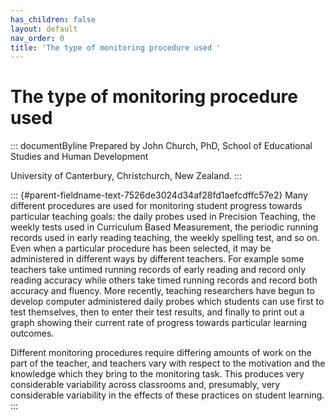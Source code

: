 ```yaml
---
has_children: false
layout: default
nav_order: 0
title: 'The type of monitoring procedure used '
---
```

# The type of monitoring procedure used 


::: documentByline
Prepared by John Church, PhD, School of Educational Studies and Human
Development

University of Canterbury, Christchurch, New Zealand.
:::

::: {#parent-fieldname-text-7526de3024d34af28fd1aefcdffc57e2}
Many different procedures are used for monitoring student progress
towards particular teaching goals: the daily probes used in Precision
Teaching, the weekly tests used in Curriculum Based Measurement, the
periodic running records used in early reading teaching, the weekly
spelling test, and so on. Even when a particular procedure has been
selected, it may be administered in different ways by different
teachers. For example some teachers take untimed running records of
early reading and record only reading accuracy while others take timed
running records and record both accuracy and fluency. More recently,
teaching researchers have begun to develop computer administered daily
probes which students can use first to test themselves, then to enter
their test results, and finally to print out a graph showing their
current rate of progress towards particular learning outcomes.

Different monitoring procedures require differing amounts of work on the
part of the teacher, and teachers vary with respect to the motivation
and the knowledge which they bring to the monitoring task. This produces
very considerable variability across classrooms and, presumably, very
considerable variability in the effects of these practices on student
learning.
:::
